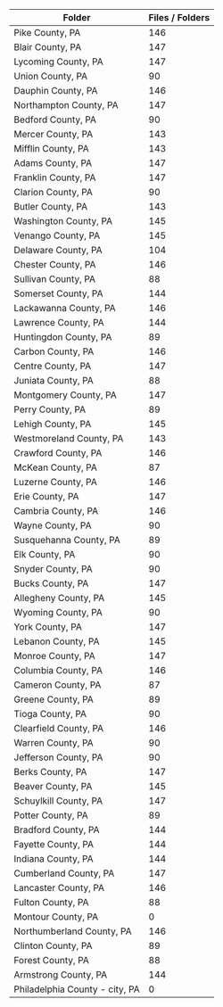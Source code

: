 | Folder                         |   Files / Folders |
|--------------------------------|-------------------|
| Pike County, PA                |               146 |
| Blair County, PA               |               147 |
| Lycoming County, PA            |               147 |
| Union County, PA               |                90 |
| Dauphin County, PA             |               146 |
| Northampton County, PA         |               147 |
| Bedford County, PA             |                90 |
| Mercer County, PA              |               143 |
| Mifflin County, PA             |               143 |
| Adams County, PA               |               147 |
| Franklin County, PA            |               147 |
| Clarion County, PA             |                90 |
| Butler County, PA              |               143 |
| Washington County, PA          |               145 |
| Venango County, PA             |               145 |
| Delaware County, PA            |               104 |
| Chester County, PA             |               146 |
| Sullivan County, PA            |                88 |
| Somerset County, PA            |               144 |
| Lackawanna County, PA          |               146 |
| Lawrence County, PA            |               144 |
| Huntingdon County, PA          |                89 |
| Carbon County, PA              |               146 |
| Centre County, PA              |               147 |
| Juniata County, PA             |                88 |
| Montgomery County, PA          |               147 |
| Perry County, PA               |                89 |
| Lehigh County, PA              |               145 |
| Westmoreland County, PA        |               143 |
| Crawford County, PA            |               146 |
| McKean County, PA              |                87 |
| Luzerne County, PA             |               146 |
| Erie County, PA                |               147 |
| Cambria County, PA             |               146 |
| Wayne County, PA               |                90 |
| Susquehanna County, PA         |                89 |
| Elk County, PA                 |                90 |
| Snyder County, PA              |                90 |
| Bucks County, PA               |               147 |
| Allegheny County, PA           |               145 |
| Wyoming County, PA             |                90 |
| York County, PA                |               147 |
| Lebanon County, PA             |               145 |
| Monroe County, PA              |               147 |
| Columbia County, PA            |               146 |
| Cameron County, PA             |                87 |
| Greene County, PA              |                89 |
| Tioga County, PA               |                90 |
| Clearfield County, PA          |               146 |
| Warren County, PA              |                90 |
| Jefferson County, PA           |                90 |
| Berks County, PA               |               147 |
| Beaver County, PA              |               145 |
| Schuylkill County, PA          |               147 |
| Potter County, PA              |                89 |
| Bradford County, PA            |               144 |
| Fayette County, PA             |               144 |
| Indiana County, PA             |               144 |
| Cumberland County, PA          |               147 |
| Lancaster County, PA           |               146 |
| Fulton County, PA              |                88 |
| Montour County, PA             |                 0 |
| Northumberland County, PA      |               146 |
| Clinton County, PA             |                89 |
| Forest County, PA              |                88 |
| Armstrong County, PA           |               144 |
| Philadelphia County - city, PA |                 0 |